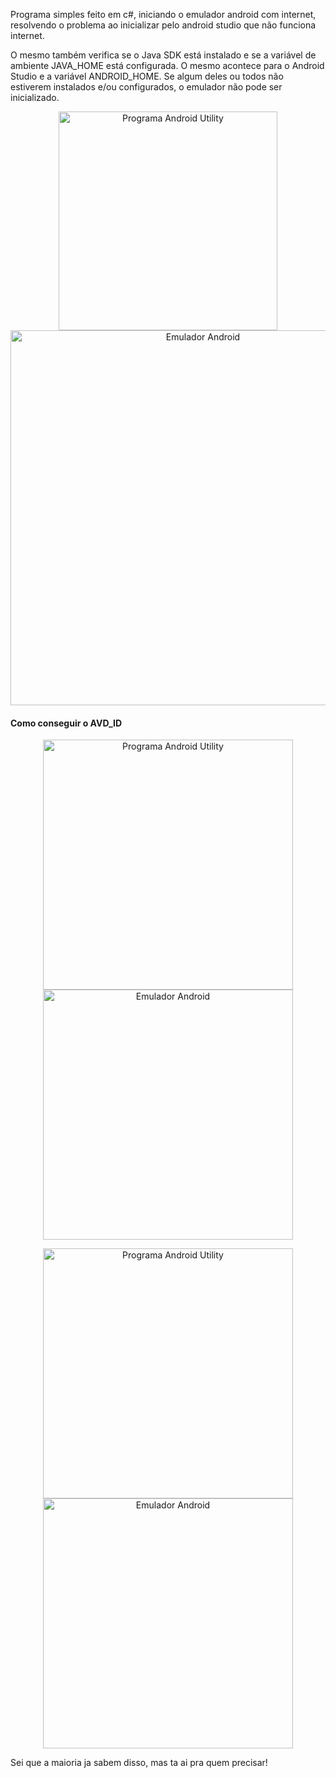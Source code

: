 Programa simples feito em c#, iniciando o emulador android com internet, resolvendo o problema ao inicializar pelo android studio que não funciona internet.

O mesmo também verifica se o Java SDK está instalado e se a variável de ambiente JAVA_HOME está configurada. O mesmo acontece para o Android Studio e a variável ANDROID_HOME. Se algum deles ou todos não estiverem instalados e/ou configurados, o emulador não pode ser inicializado.


<p align="center">
  <img src="https://imagizer.imageshack.com/img922/2847/6qLSfM.png" width="350" alt="Programa Android Utility">
  <img src="https://imagizer.imageshack.com/img923/6949/ZBDQQL.png" width="600" alt="Emulador Android">
</p>


#### Como conseguir o AVD_ID

<p align="center">
  <img src="https://imagizer.imageshack.com/img924/834/06E1jd.png" width="400" alt="Programa Android Utility">
  <img src="https://imagizer.imageshack.com/img922/7594/cedYs4.png" width="400" alt="Emulador Android">
</p>

<p align="center">
  <img src="https://imagizer.imageshack.com/img922/3804/Bybdav.png" width="400" alt="Programa Android Utility">
  <img src="https://imagizer.imageshack.com/img923/8716/InR7M0.png" width="400" alt="Emulador Android">
</p>

Sei que a maioria ja sabem disso, mas ta ai pra quem precisar!